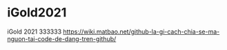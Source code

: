 # iGold2021
iGold 2021
333333
https://wiki.matbao.net/github-la-gi-cach-chia-se-ma-nguon-tai-code-de-dang-tren-github/
